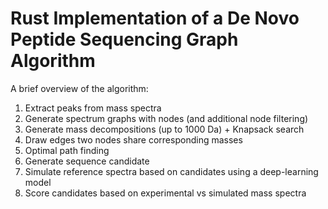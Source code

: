 # Rust Implementation of a De Novo Peptide Sequencing Graph Algorithm

A brief overview of the algorithm:
1) Extract peaks from mass spectra
2) Generate spectrum graphs with nodes (and additional node filtering)
3) Generate mass decompositions (up to 1000 Da) + Knapsack search
4) Draw edges two nodes share corresponding masses
5) Optimal path finding
6) Generate sequence candidate
7) Simulate reference spectra based on candidates using a deep-learning model
8) Score candidates based on experimental vs simulated mass spectra
